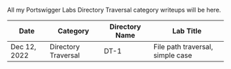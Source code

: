 All my Portswigger Labs Directory Traversal category writeups will be here.

Date	 	  | Category            | Directory Name | Lab Title
--------------|---------------------|----------------|----------------------
Dec 12, 2022  | Directory Traversal | DT-1           | File path traversal, simple case